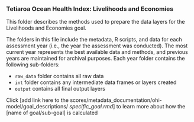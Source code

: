 ### Tetiaroa Ocean Health Index: Livelihoods and Economies

This folder describes the methods used to prepare the data layers for the Livelihoods and Economies goal.

The folders in this file include the metadata, R scripts, and data for each assessment year (i.e., the year the assessment was conducted). The most current year represents the best available data and methods, and previous years are maintained for archival purposes. Each year folder contains the following sub-folders:

- `raw_data` folder contains all raw data 
- `int` folder contains any intermediate data frames or layers created
- `output` contains all final output layers

Click [add link here to the scores/metadata_documentation/ohi-model/goal_descriptions/ *specific_goal.rmd*] to learn more about how the [name of goal/sub-goal] is calculated







